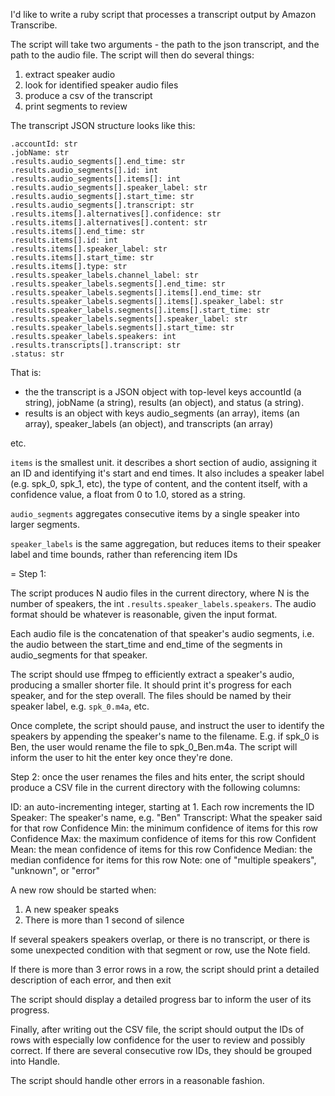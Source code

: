 I'd like to write a ruby script that processes a transcript output by Amazon Transcribe. 

The script will take two arguments - the path to the json transcript, and the path to the audio file. The script will
then do several things:

1. extract speaker audio
2. look for identified speaker audio files
3. produce a csv of the transcript
4. print segments to review

The transcript JSON structure looks like this:

```
.accountId: str
.jobName: str
.results.audio_segments[].end_time: str
.results.audio_segments[].id: int
.results.audio_segments[].items[]: int
.results.audio_segments[].speaker_label: str
.results.audio_segments[].start_time: str
.results.audio_segments[].transcript: str
.results.items[].alternatives[].confidence: str
.results.items[].alternatives[].content: str
.results.items[].end_time: str
.results.items[].id: int
.results.items[].speaker_label: str
.results.items[].start_time: str
.results.items[].type: str
.results.speaker_labels.channel_label: str
.results.speaker_labels.segments[].end_time: str
.results.speaker_labels.segments[].items[].end_time: str
.results.speaker_labels.segments[].items[].speaker_label: str
.results.speaker_labels.segments[].items[].start_time: str
.results.speaker_labels.segments[].speaker_label: str
.results.speaker_labels.segments[].start_time: str
.results.speaker_labels.speakers: int
.results.transcripts[].transcript: str
.status: str
```

That is:
 - the the transcript is a JSON object with top-level keys accountId (a string), jobName (a string), results (an
   object), and status (a string).
 - results is an object with keys audio_segments (an array), items (an array), speaker_labels (an object), and
   transcripts (an array)
 
 etc.
 
 `items` is the smallest unit. it describes a short section of audio, assigning it an ID and identifying it's start and
 end times. It also includes a speaker label (e.g. spk_0, spk_1, etc), the type of content, and the content itself, with
 a confidence value, a float from 0 to 1.0, stored as a string.
 
 `audio_segments` aggregates consecutive items by a single speaker into larger segments.
 
 `speaker_labels` is the same aggregation, but reduces items to their speaker label and time bounds, rather than
 referencing item IDs
 
= 
 Step 1:
 
The script produces N audio files in the current directory, where N is the number of speakers, the int
`.results.speaker_labels.speakers`. The audio format should be whatever is reasonable, given the input format.

Each audio file is the concatenation of that speaker's audio segments, i.e. the audio between the start_time and
end_time of the segments in audio_segments for that speaker.

The script should use ffmpeg to efficiently extract a speaker's audio, producing a smaller shorter file. It should print
it's progress for each speaker, and for the step overall. The files should be named by their speaker label, e.g.
`spk_0.m4a`, etc.

Once complete, the script should pause, and instruct the user to identify the speakers by appending the speaker's name
to the filename. E.g. if spk_0 is Ben, the user would rename the file to spk_0_Ben.m4a. The script will inform the user
to hit the enter key once they're done.

Step 2: once the user renames the files and hits enter, the script should produce a CSV file in the current directory
with the following columns:

ID: an auto-incrementing integer, starting at 1. Each row increments the ID
Speaker: The speaker's name, e.g. "Ben"
Transcript: What the speaker said for that row
Confidence Min: the minimum confidence of items for this row
Confidence Max: the maximum confidence of items for this row
Confident Mean: the mean confidence of items for this row
Confidence Median: the median confidence for items for this row
Note: one of "multiple speakers", "unknown", or "error"

A new row should be started when:
1. A new speaker speaks
2. There is more than 1 second of silence

If several speakers speakers overlap, or there is no transcript, or there is some unexpected condition with that segment
or row, use the Note field.

If there is more than 3 error rows in a row, the script should print a detailed description of each error, and then exit

The script should display a detailed progress bar to inform the user of its progress.

Finally, after writing out the CSV file, the script should output the IDs of rows with especially low confidence for the
user to review and possibly correct. If there are several consecutive row IDs, they should be grouped into Handle.

The script should handle other errors in a reasonable fashion.


